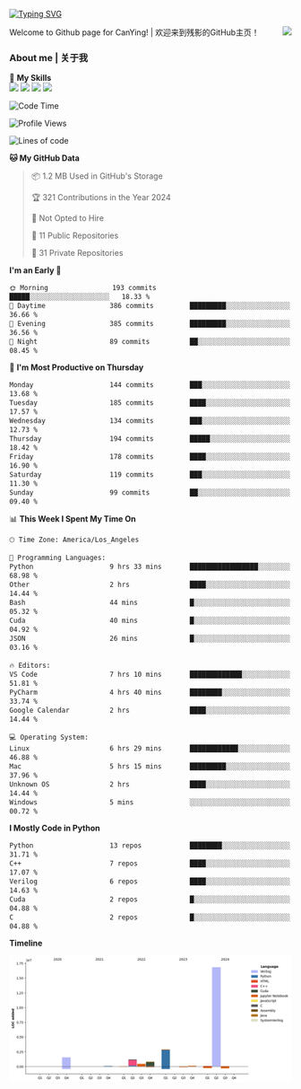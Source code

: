 [![Typing SVG](https://readme-typing-svg.herokuapp.com?size=25&duration=3500&color=00FFFF&vCenter=true&width=250&height=40&lines=Hi+Welcome+%F0%9F%91%8B%F0%9F%8F%BB;I'm+CanYing|残影)](https://git.io/typing-svg)

<a href="#">
  <img align="right" src="https://github-readme-stats.vercel.app/api?username=CanYing0913&count_private=true&rank_icon=github&show_icons=true&bg_color=15,f2f7fd,E0EAFC&" />
</a>

Welcome to Github page for CanYing! | 欢迎来到残影的GitHub主页！

### About me | 关于我

🌟 **My Skills**  
![](https://img.shields.io/badge/-C-A8B9CC?style=flat-square&logo=C&logoColor=fff)
![](https://img.shields.io/badge/-C++-00599C?style=flat-square&logo=Cpp&logoColor=fff)
![](https://img.shields.io/badge/-Python-3776AB?style=flat-square&logo=Python&logoColor=fff)
![](https://img.shields.io/badge/-Linux-000000?style=flat-square&logo=Linux&logoColor=fff)

<!--START_SECTION:waka-->
![Code Time](http://img.shields.io/badge/Code%20Time-390%20hrs%2029%20mins-blue)

![Profile Views](http://img.shields.io/badge/Profile%20Views-5-blue)

![Lines of code](https://img.shields.io/badge/From%20Hello%20World%20I%27ve%20Written-24.0%20million%20lines%20of%20code-blue)

**🐱 My GitHub Data** 

> 📦 1.2 MB Used in GitHub's Storage 
 > 
> 🏆 321 Contributions in the Year 2024
 > 
> 🚫 Not Opted to Hire
 > 
> 📜 11 Public Repositories 
 > 
> 🔑 31 Private Repositories 
 > 
**I'm an Early 🐤** 

```text
🌞 Morning                193 commits         █████░░░░░░░░░░░░░░░░░░░░   18.33 % 
🌆 Daytime                386 commits         █████████░░░░░░░░░░░░░░░░   36.66 % 
🌃 Evening                385 commits         █████████░░░░░░░░░░░░░░░░   36.56 % 
🌙 Night                  89 commits          ██░░░░░░░░░░░░░░░░░░░░░░░   08.45 % 
```
📅 **I'm Most Productive on Thursday** 

```text
Monday                   144 commits         ███░░░░░░░░░░░░░░░░░░░░░░   13.68 % 
Tuesday                  185 commits         ████░░░░░░░░░░░░░░░░░░░░░   17.57 % 
Wednesday                134 commits         ███░░░░░░░░░░░░░░░░░░░░░░   12.73 % 
Thursday                 194 commits         █████░░░░░░░░░░░░░░░░░░░░   18.42 % 
Friday                   178 commits         ████░░░░░░░░░░░░░░░░░░░░░   16.90 % 
Saturday                 119 commits         ███░░░░░░░░░░░░░░░░░░░░░░   11.30 % 
Sunday                   99 commits          ██░░░░░░░░░░░░░░░░░░░░░░░   09.40 % 
```


📊 **This Week I Spent My Time On** 

```text
🕑︎ Time Zone: America/Los_Angeles

💬 Programming Languages: 
Python                   9 hrs 33 mins       █████████████████░░░░░░░░   68.98 % 
Other                    2 hrs               ████░░░░░░░░░░░░░░░░░░░░░   14.44 % 
Bash                     44 mins             █░░░░░░░░░░░░░░░░░░░░░░░░   05.32 % 
Cuda                     40 mins             █░░░░░░░░░░░░░░░░░░░░░░░░   04.92 % 
JSON                     26 mins             █░░░░░░░░░░░░░░░░░░░░░░░░   03.16 % 

🔥 Editors: 
VS Code                  7 hrs 10 mins       █████████████░░░░░░░░░░░░   51.81 % 
PyCharm                  4 hrs 40 mins       ████████░░░░░░░░░░░░░░░░░   33.74 % 
Google Calendar          2 hrs               ████░░░░░░░░░░░░░░░░░░░░░   14.44 % 

💻 Operating System: 
Linux                    6 hrs 29 mins       ████████████░░░░░░░░░░░░░   46.88 % 
Mac                      5 hrs 15 mins       █████████░░░░░░░░░░░░░░░░   37.96 % 
Unknown OS               2 hrs               ████░░░░░░░░░░░░░░░░░░░░░   14.44 % 
Windows                  5 mins              ░░░░░░░░░░░░░░░░░░░░░░░░░   00.72 % 
```

**I Mostly Code in Python** 

```text
Python                   13 repos            ████████░░░░░░░░░░░░░░░░░   31.71 % 
C++                      7 repos             ████░░░░░░░░░░░░░░░░░░░░░   17.07 % 
Verilog                  6 repos             ████░░░░░░░░░░░░░░░░░░░░░   14.63 % 
Cuda                     2 repos             █░░░░░░░░░░░░░░░░░░░░░░░░   04.88 % 
C                        2 repos             █░░░░░░░░░░░░░░░░░░░░░░░░   04.88 % 
```



**Timeline**

![Lines of Code chart](https://raw.githubusercontent.com/CanYing0913/CanYing0913/master/assets/bar_graph.png)


<!--END_SECTION:waka-->
